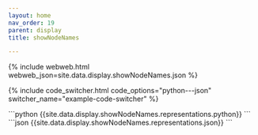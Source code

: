 ```yaml
---
layout: home
nav_order: 19
parent: display
title: showNodeNames

---
```


{% include webweb.html webweb_json=site.data.display.showNodeNames.json %}

{% include code_switcher.html code_options="python---json" switcher_name="example-code-switcher" %}
<div class='select-code-block example-code-switcher python-code-block select-code-block-visible'></div>
```python
{{site.data.display.showNodeNames.representations.python}}
```
<div class='select-code-block example-code-switcher json-code-block'></div>
```json
{{site.data.display.showNodeNames.representations.json}}
```